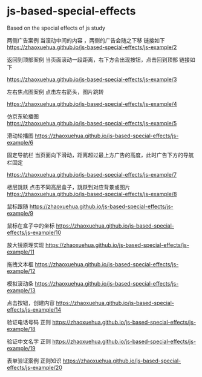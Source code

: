 # js-based-special-effects
Based on the special effects of js study

两侧广告案例  当滚动中间的内容 ，两侧的广告会随之下移  链接如下
https://zhaoxuehua.github.io/js-based-special-effects/js-example/2

返回到顶部案例  当页面滚动一段距离，右下方会出现按钮，点击回到顶部 链接如下

https://zhaoxuehua.github.io/js-based-special-effects/js-example/3

左右焦点图案例   点击左右箭头，图片跳转

https://zhaoxuehua.github.io/js-based-special-effects/js-example/4

仿京东轮播图  
https://zhaoxuehua.github.io/js-based-special-effects/js-example/5

滑动轮播图
https://zhaoxuehua.github.io/js-based-special-effects/js-example/6

固定导航栏  当页面向下滑动，距离超过最上方广告的高度，此时广告下方的导航栏固定

https://zhaoxuehua.github.io/js-based-special-effects/js-example/7

楼层跳跃  点击不同高层盒子，跳跃到对应背景或图片
https://zhaoxuehua.github.io/js-based-special-effects/js-example/8

鼠标跟随
https://zhaoxuehua.github.io/js-based-special-effects/js-example/9

鼠标在盒子中的坐标
https://zhaoxuehua.github.io/js-based-special-effects/js-example/10

放大镜原理实现
https://zhaoxuehua.github.io/js-based-special-effects/js-example/11

拖拽文本框
https://zhaoxuehua.github.io/js-based-special-effects/js-example/12

模拟滚动条
https://zhaoxuehua.github.io/js-based-special-effects/js-example/13

点击按钮，创建内容
https://zhaoxuehua.github.io/js-based-special-effects/js-example/14

验证电话号码 正则
https://zhaoxuehua.github.io/js-based-special-effects/js-example/18

验证中文名字 正则
https://zhaoxuehua.github.io/js-based-special-effects/js-example/19

表单验证案例  正则知识
https://zhaoxuehua.github.io/js-based-special-effects/js-example/20

